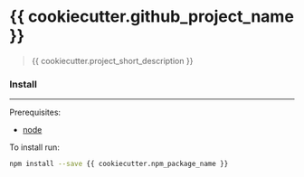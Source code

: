 # {{ cookiecutter.github_project_name }}

> {{ cookiecutter.project_short_description }}


### Install
-----------
Prerequisites:
- [node](http://nodejs.org/)

To install run:
```bash
npm install --save {{ cookiecutter.npm_package_name }}
```
